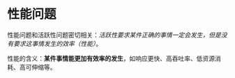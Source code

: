 # 性能问题
性能问题和活跃性问题密切相关：*活跃性要求某件正确的事情一定会发生，但是没有要求这事情发生的效率（性能）*。

性能的含义：**某件事情能更加有效率的发生**，如响应更快、高吞吐率、低资源消耗、高可伸缩等。

